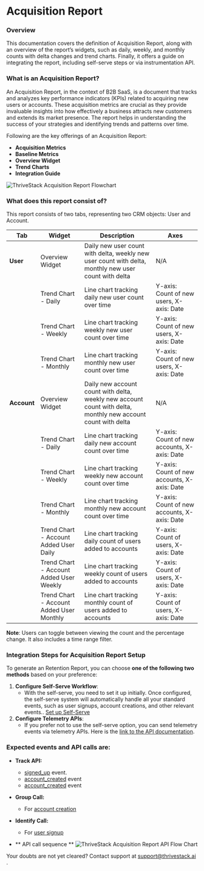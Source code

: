 # Acquisition Report

### Overview

This documentation covers the definition of Acquisition Report, along with an overview of the report’s widgets, such as daily, weekly, and monthly counts with delta changes and trend charts. Finally, it offers a guide on integrating the report, including self-serve steps or via instrumentation API.

### What is an Acquisition Report?

An Acquisition Report, in the context of B2B SaaS, is a document that tracks and analyzes key performance indicators (KPIs) related to acquiring new users or accounts. These acquisition metrics are crucial as they provide invaluable insights into how effectively a business attracts new customers and extends its market presence. The report helps in understanding the success of your strategies and identifying trends and patterns over time.

Following are the key offerings of an Acquisition Report:

- **Acquisition Metrics**
- **Baseline Metrics**
- **Overview Widget**
- **Trend Charts**
- **Integration Guide**

![ThriveStack Acquisition Report Flowchart](/img/docs/analyze/reports/acquisition_report.png)

### What does this report consist of?

This report consists of two tabs, representing two CRM objects: User and Account.

| **Tab** | **Widget** | **Description** | **Axes** |
| --- | --- | --- | --- |
| **User** | Overview Widget | Daily new user count with delta, weekly new user count with delta, monthly new user count with delta | N/A |
|  | Trend Chart - Daily | Line chart tracking daily new user count over time | Y-axis: Count of new users, X-axis: Date |
|  | Trend Chart - Weekly | Line chart tracking weekly new user count over time | Y-axis: Count of new users, X-axis: Date |
|  | Trend Chart - Monthly | Line chart tracking monthly new user count over time | Y-axis: Count of new users, X-axis: Date |
| **Account** | Overview Widget | Daily new account count with delta, weekly new account count with delta, monthly new account count with delta | N/A |
|  | Trend Chart - Daily | Line chart tracking daily new account count over time | Y-axis: Count of new accounts, X-axis: Date |
|  | Trend Chart - Weekly | Line chart tracking weekly new account count over time | Y-axis: Count of new accounts, X-axis: Date |
|  | Trend Chart - Monthly | Line chart tracking monthly new account count over time | Y-axis: Count of new accounts, X-axis: Date |
|  | Trend Chart - Account Added User Daily | Line chart tracking daily count of users added to accounts | Y-axis: Count of users, X-axis: Date |
|  | Trend Chart - Account Added User Weekly | Line chart tracking weekly count of users added to accounts | Y-axis: Count of users, X-axis: Date |
|  | Trend Chart - Account Added User Monthly | Line chart tracking monthly count of users added to accounts | Y-axis: Count of users, X-axis: Date |

**Note**: Users can toggle between viewing the count and the percentage change. It also includes a time range filter.

### Integration Steps for Acquisition Report Setup

To generate an Retention Report, you can choose **one of the following two methods** based on your preference:

1. **Configure Self-Serve Workflow**:
    - With the self-serve, you need to set it up initially. Once configured, the self-serve system will automatically handle all your standard events, such as user signups, account creations, and other relevant events.. [Set up Self-Serve](https://dev.app.thrivestack.ai/build/setup/quick-start/)
2. **Configure Telemetry APIs**:
    - If you prefer not to use the self-serve option, you can send telemetry events via telemetry APIs. Here is the [link to the API documentation](https://docs.dev.app.thrivestack.ai/getting-started/analyze/instrumentation/overview). 

### Expected events and API calls are:

- **Track API:**
  - [signed_up](https://docs.dev.app.thrivestack.ai/getting-started/analyze/instrumentation/events/standard/signed_up) event.
  - [account_created](https://docs.dev.app.thrivestack.ai/getting-started/analyze/instrumentation/events/standard/account_created) event
  - [account_created](https://docs.dev.app.thrivestack.ai/getting-started/analyze/instrumentation/events/standard/account_created) event
  

- **Group Call:**
  - For [account creation](https://docs.dev.app.thrivestack.ai/getting-started/analyze/instrumentation/identification/group)

- **Identify Call:**
  - For [user signup](https://docs.dev.app.thrivestack.ai/getting-started/analyze/instrumentation/identification/user)

- ** API call sequence **
![ThriveStack Acquisition Report API Flow Chart](/acquisition_flow.png)

   
Your doubts are not yet cleared? Contact support at support@thrivestack.ai .
